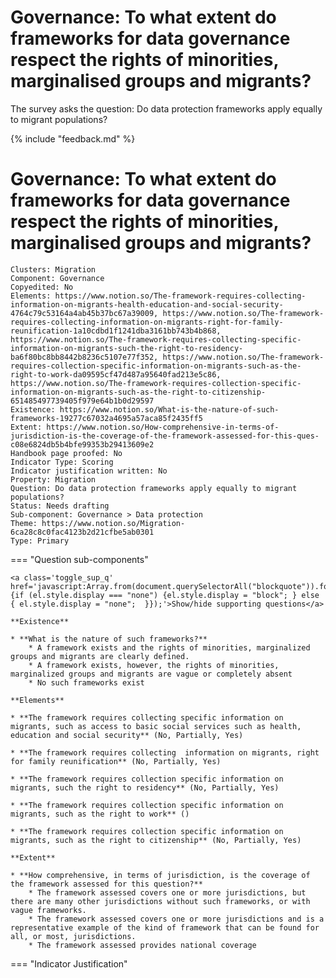 # Governance: To what extent do frameworks for data governance respect the rights of minorities, marginalised groups and migrants?

The survey asks the question: Do data protection frameworks apply equally to migrant populations? 

{% include "feedback.md" %}

# Governance: To what extent do frameworks for data governance respect the rights of minorities, marginalised groups and migrants?
    
    Clusters: Migration
    Component: Governance
    Copyedited: No
    Elements: https://www.notion.so/The-framework-requires-collecting-information-on-migrants-health-education-and-social-security-4764c79c53164a4ab45b37bc67a39009, https://www.notion.so/The-framework-requires-collecting-information-on-migrants-right-for-family-reunification-1a10cdbd1f1241dba3161bb743b4b868, https://www.notion.so/The-framework-requires-collecting-specific-information-on-migrants-such-the-right-to-residency-ba6f80bc8bb8442b8236c5107e77f352, https://www.notion.so/The-framework-requires-collection-specific-information-on-migrants-such-as-the-right-to-work-da09595cf47d487a95640fad213e5c86, https://www.notion.so/The-framework-requires-collection-specific-information-on-migrants-such-as-the-right-to-citizenship-651485497739405f979e64b1b0d29597
    Existence: https://www.notion.so/What-is-the-nature-of-such-frameworks-19277c67032a4695a57aca85f2435ff5
    Extent: https://www.notion.so/How-comprehensive-in-terms-of-jurisdiction-is-the-coverage-of-the-framework-assessed-for-this-ques-c08e6824db5b4bfe99353b29413609e2
    Handbook page proofed: No
    Indicator Type: Scoring
    Indicator justification written: No
    Property: Migration
    Question: Do data protection frameworks apply equally to migrant populations?
    Status: Needs drafting
    Sub-component: Governance > Data protection
    Theme: https://www.notion.so/Migration-6ca28c8c0fac4123b2d21cfbe5ab0301
    Type: Primary

=== "Question sub-components"

    <a class='toggle_sup_q' href='javascript:Array.from(document.querySelectorAll("blockquote")).forEach(function(el) {if (el.style.display === "none") {el.style.display = "block"; } else { el.style.display = "none";  }});'>Show/hide supporting questions</a>
    
    **Existence**
    
    * **What is the nature of such frameworks?**
        * A framework exists and the rights of minorities, marginalized groups and migrants are clearly defined.
        * A framework exists, however, the rights of minorities, marginalized groups and migrants are vague or completely absent
        * No such frameworks exist
    
    **Elements**
    
    * **The framework requires collecting specific information on migrants, such as access to basic social services such as health, education and social security** (No, Partially, Yes)
    
    * **The framework requires collecting  information on migrants, right for family reunification** (No, Partially, Yes)
    
    * **The framework requires collection specific information on migrants, such the right to residency** (No, Partially, Yes)
    
    * **The framework requires collection specific information on migrants, such as the right to work** ()
    
    * **The framework requires collection specific information on migrants, such as the right to citizenship** (No, Partially, Yes)
    
    **Extent**
    
    * **How comprehensive, in terms of jurisdiction, is the coverage of the framework assessed for this question?**
        * The framework assessed covers one or more jurisdictions, but there are many other jurisdictions without such frameworks, or with vague frameworks.
        * The framework assessed covers one or more jurisdictions and is a representative example of the kind of framework that can be found for all, or most, jurisdictions.
        * The framework assessed provides national coverage


=== "Indicator Justification"
